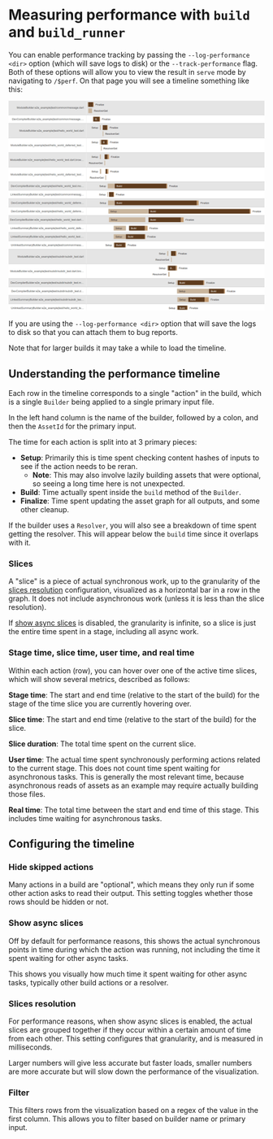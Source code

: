 # Measuring performance with `build` and `build_runner`

You can enable performance tracking by passing the `--log-performance <dir>`
option (which will save logs to disk) or the `--track-performance` flag. Both of
these options will allow you to view the result in `serve` mode by navigating to
`/$perf`. On that page you will see a timeline something like this:

![example build](images/example_build.png)

If you are using the `--log-performance <dir>` option that will save the logs to
disk so that you can attach them to bug reports.

Note that for larger builds it may take a while to load the timeline.

## Understanding the performance timeline

Each row in the timeline corresponds to a single "action" in the build, which
is a single `Builder` being applied to a single primary input file.

In the left hand column is the name of the builder, followed by a colon, and
then the `AssetId` for the primary input.

The time for each action is split into at 3 primary pieces:

-   **Setup**: Primarily this is time spent checking content hashes of inputs to
    see if the action needs to be reran.
    -   __Note__: This may also involve lazily building assets that were
        optional, so seeing a long time here is not unexpected.
-   **Build**: Time actually spent inside the `build` method of the `Builder`.
-   **Finalize**: Time spent updating the asset graph for all outputs, and some
    other cleanup.

If the builder uses a `Resolver`, you will also see a breakdown of time spent
getting the resolver. This will appear below the `build` time since it overlaps
with it.

### Slices

A "slice" is a piece of actual synchronous work, up to the granularity of the
[slices resolution](#slices-resolution) configuration, visualized as a
horizontal bar in a row in the graph. It does not include asynchronous work
(unless it is less than the slice resolution).

If [show async slices](#show-async-slices) is disabled, the granularity is
infinite, so a slice is just the entire time spent in a stage, including all
async work.

### Stage time, slice time, user time, and real time

Within each action (row), you can hover over one of the active time slices,
which will show several metrics, described as follows:

**Stage time**: The start and end time (relative to the start of the build) for
the stage of the time slice you are currently hovering over.

**Slice time**: The start and end time (relative to the start of the build) for
the slice.

**Slice duration**: The total time spent on the current slice.

**User time**: The actual time spent synchronously performing actions related to
the current stage. This does not count time spent waiting for asynchronous tasks.
This is generally the most relevant time, because asynchronous reads of assets
as an example may require actually building those files.

**Real time**: The total time between the start and end time of this stage. This
includes time waiting for asynchronous tasks.

## Configuring the timeline

### Hide skipped actions

Many actions in a build are "optional", which means they only run if some other
action asks to read their output. This setting toggles whether those rows
should be hidden or not.

### Show async slices

Off by default for performance reasons, this shows the actual synchronous points
in time during which the action was running, not including the time it spent
waiting for other async tasks.

This shows you visually how much time it spent waiting for other async tasks,
typically other build actions or a resolver.

### Slices resolution

For performance reasons, when show async slices is enabled, the actual slices
are grouped together if they occur within a certain amount of time from each
other. This setting configures that granularity, and is measured in
milliseconds.

Larger numbers will give less accurate but faster loads, smaller numbers are more
accurate but will slow down the performance of the visualization.

### Filter

This filters rows from the visualization based on a regex of the value in the
first column. This allows you to filter based on builder name or primary input.

